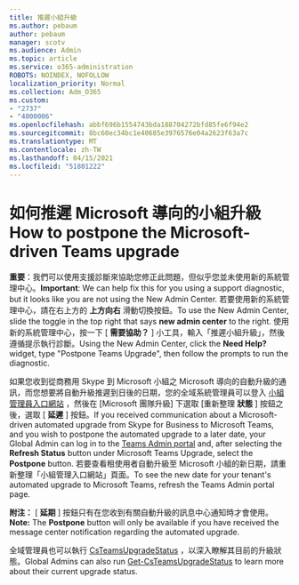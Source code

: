 ```yaml
---
title: 推遲小組升級
ms.author: pebaum
author: pebaum
manager: scotv
ms.audience: Admin
ms.topic: article
ms.service: o365-administration
ROBOTS: NOINDEX, NOFOLLOW
localization_priority: Normal
ms.collection: Adm_O365
ms.custom:
- "2737"
- "4000006"
ms.openlocfilehash: abbf696b1554743bda188704272bfd85fe6f94e2
ms.sourcegitcommit: 8bc60ec34bc1e40685e3976576e04a2623f63a7c
ms.translationtype: MT
ms.contentlocale: zh-TW
ms.lasthandoff: 04/15/2021
ms.locfileid: "51801222"
---
```

# <a name="how-to-postpone-the-microsoft-driven-teams-upgrade"></a><span data-ttu-id="147e8-102">如何推遲 Microsoft 導向的小組升級</span><span class="sxs-lookup"><span data-stu-id="147e8-102">How to postpone the Microsoft-driven Teams upgrade</span></span>

<span data-ttu-id="147e8-103">**重要**：我們可以使用支援診斷來協助您修正此問題，但似乎您並未使用新的系統管理中心。</span><span class="sxs-lookup"><span data-stu-id="147e8-103">**Important**: We can help fix this for you using a support diagnostic, but it looks like you are not using the New Admin Center.</span></span> <span data-ttu-id="147e8-104">若要使用新的系統管理中心，請在右上方的 **上方向右** 滑動切換按鈕。</span><span class="sxs-lookup"><span data-stu-id="147e8-104">To use the New Admin Center, slide the toggle in the top right that says **new admin center** to the right.</span></span> <span data-ttu-id="147e8-105">使用新的系統管理中心，按一下 [ **需要協助？** ] 小工具，輸入「推遲小組升級」，然後遵循提示執行診斷。</span><span class="sxs-lookup"><span data-stu-id="147e8-105">Using the New Admin Center, click the **Need Help?** widget, type "Postpone Teams Upgrade", then follow the prompts to run the diagnostic.</span></span>

<span data-ttu-id="147e8-106">如果您收到從商務用 Skype 到 Microsoft 小組之 Microsoft 導向的自動升級的通訊，而您想要將自動升級推遲到日後的日期，您的全域系統管理員可以登入 [小組管理員入口網站](https://admin.teams.microsoft.com/dashboard) ，然後在 [Microsoft 團隊升級] 下選取 [重新整理 **狀態** ] 按鈕之後，選取 [ **延遲** ] 按鈕。</span><span class="sxs-lookup"><span data-stu-id="147e8-106">If you received communication about a Microsoft-driven automated upgrade from Skype for Business to Microsoft Teams, and you wish to postpone the automated upgrade to a later date, your Global Admin can log in to the [Teams Admin portal](https://admin.teams.microsoft.com/dashboard) and, after selecting the **Refresh Status** button under Microsoft Teams Upgrade, select the **Postpone** button.</span></span> <span data-ttu-id="147e8-107">若要查看租使用者自動升級至 Microsoft 小組的新日期，請重新整理「小組管理入口網站」頁面。</span><span class="sxs-lookup"><span data-stu-id="147e8-107">To see the new date for your tenant's automated upgrade to Microsoft Teams, refresh the Teams Admin portal page.</span></span>

<span data-ttu-id="147e8-108">**附注：** [ **延期** ] 按鈕只有在您收到有關自動升級的訊息中心通知時才會使用。</span><span class="sxs-lookup"><span data-stu-id="147e8-108">**Note:** The **Postpone** button will only be available if you have received the message center notification regarding the automated upgrade.</span></span> 

<span data-ttu-id="147e8-109">全域管理員也可以執行 [CsTeamsUpgradeStatus](https://docs.microsoft.com/powershell/module/skype/get-csteamsupgradestatus?view=skype-ps) ，以深入瞭解其目前的升級狀態。</span><span class="sxs-lookup"><span data-stu-id="147e8-109">Global Admins can also run [Get-CsTeamsUpgradeStatus](https://docs.microsoft.com/powershell/module/skype/get-csteamsupgradestatus?view=skype-ps) to learn more about their current upgrade status.</span></span>
